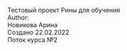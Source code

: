Тестовый проект Рины для обучения  
Author:  
Новикова Арина  
Создано 22.02.2022  
Поток курса №2  